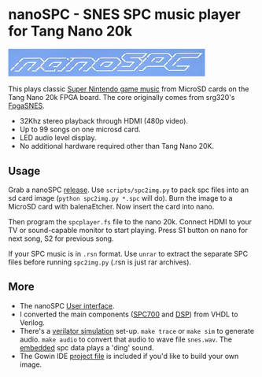 
# nanoSPC - SNES SPC music player for Tang Nano 20k

<img src="doc/nanospc.jpg" width=400>

This plays classic [Super Nintendo game music](http://snesmusic.org) from MicroSD cards on the Tang Nano 20k FPGA board. The core originally comes from srg320's [FpgaSNES](https://github.com/srg320/FpgaSnes).

* 32Khz stereo playback through HDMI (480p video).
* Up to 99 songs on one microsd card.
* LED audio level display.
* No additional hardware required other than Tang Nano 20K.

## Usage

Grab a nanoSPC [release](http://github.com/nand2mario/nanospc/releases). Use `scripts/spc2img.py` to pack spc files into an sd card image (`python spc2img.py *.spc` will do). Burn the image to a MicroSD card with balenaEtcher. Now insert the card into nano.

Then program the `spcplayer.fs` file to the nano 20k. Connect HDMI to your TV or sound-capable monitor to start playing. Press S1 button on nano for next song, S2 for previous song.

If your SPC music is in `.rsn` format. Use `unrar` to extract the separate SPC files before running `spc2img.py` (.rsn is just rar archives).

## More
* The nanoSPC [User interface](doc/screenshot.jpg).
* I converted the main components ([SPC700](src/spc700/) and [DSP](src/dsp.v)) from VHDL to Verilog.
* There's a [verilator simulation](verilator) set-up. `make trace` or `make sim` to generate audio. `make audio` to convert that audio to wave file `snes.wav`. The [embedded](src/data/test_spc.spc.hex) spc data plays a 'ding' sound.
* The Gowin IDE [project file](spcplayer.gprj) is included if you'd like to build your own image.
